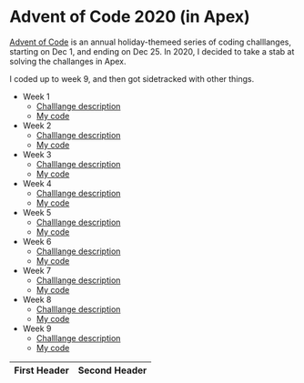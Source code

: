 # Advent of Code 2020 (in Apex)

[Advent of Code](https://adventofcode.com/) is an annual holiday-themeed series of coding challlanges, starting on Dec 1, and ending on Dec 25. In 2020, I decided to take a stab at solving the challanges in Apex.

I coded up to week 9, and then got sidetracked with other things.

- Week 1
  - [Challlange description](https://adventofcode.com/2020/day/1)
  - [My code](https://adventofcode.com/)
- Week 2
  - [Challlange description](https://adventofcode.com/2020/day/2)
  - [My code](https://adventofcode.com/)
- Week 3
  - [Challlange description](https://adventofcode.com/2020/day/3)
  - [My code](https://adventofcode.com/)
- Week 4
  - [Challlange description](https://adventofcode.com/2020/day/4)
  - [My code](https://adventofcode.com/)
- Week 5
  - [Challlange description](https://adventofcode.com/2020/day/5)
  - [My code](https://adventofcode.com/)
- Week 6
  - [Challlange description](https://adventofcode.com/2020/day/6)
  - [My code](https://adventofcode.com/)
- Week 7
  - [Challlange description](https://adventofcode.com/2020/day/7)
  - [My code](https://adventofcode.com/)
- Week 8
  - [Challlange description](https://adventofcode.com/2020/day/8)
  - [My code](https://adventofcode.com/)
- Week 9
  - [Challlange description](https://adventofcode.com/2020/day/9)
  - [My code](https://adventofcode.com/)



First Header | Second Header
------------ | -------------


